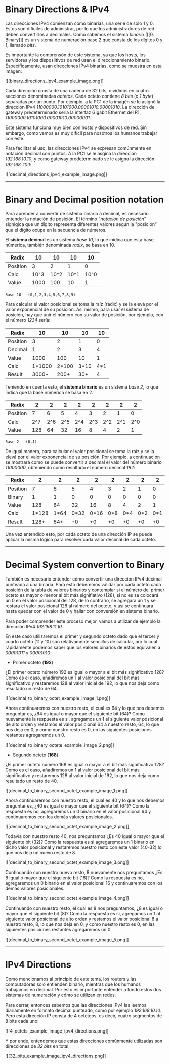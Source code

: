 # Binary Directions & IPv4

Las direcciones IPv4 comienzan como binarias, una serie de solo 1 y 0. Estos son difíciles de administrar, por lo que los administradores de red deben convertirlos a decimales. Como sabemos el sistema *binario* ([[0. Binary]]) es un sistema de numeración base 2 que consta de los dígitos 0 y 1, llamado *bits*.

Es importante la comprensón de este sistema, ya que los hosts, los servidores y los disposiitivos de red usan el direccionamiento binario. Específicamente, usan direcciones IPv4 binarias, como se muestra en esta imágen:

![[binary_directions_ipv4_example_image.png]]

Cada dirección consta de una cadena de 32 bits, divididos en cuatro secciones denominadas *octetos*. Cada octeto contiene *8 bits* (o *1 byte*) separadas por un punto. Por ejemplo, a la PC1 de la imagén se le asignó la dirección IPv4 *11000000.10101000.00001010.00001010*. La dirección de gateway predeterminado sería la interfaz Gigabit Ethernet del R1, *11000000.10101000.00001010.00000001*.

Este sistema funciona muy bien con hosts y dispositivos de red. Sin embargo, como vemos es muy difícil para nosotros los humanos trabajar con este.

Para facilitar el uso, las direcciones IPv4 se expresan comúnmente en notación decimal con puntos. A la PC1 se le asgina la dirección *192.168.10.10*, y como gateway predeterminado se le asigna la dirección *192.168..10.1*:

![[decimal_directions_ipv4_example_image.png]]

----
# Binary and Decimal position notation

Para aprender a convertir de sistema binario a decimal, es necesario entender la notación de posición. El término "*notación de posición*" signigica que un dígito representa diferentes valores según la "posición" que el dígito ocupa en la secuencia de números. 

El **sistema decimal** es un sistema *base 10*, lo que ínidica que esta base númerica, también denominada *radix*, se basa en 10.

| Radix    | 10   | 10   | 10   | 10   |
| -------- | ---- | ---- | ---- | ---- |
| Position | 3    | 2    | 1    | 0    |
| Calc     | 10^3 | 10^2 | 10^1 | 10^0 |
| Value    | 1000 | 100  | 10   | 1    |
`Base 10 - (0,1,2,3,4,5,6,7,8,9)`

Para calcular el valor posicional se toma la raíz (radix) y se la elevá por el valor exponencial de su posición. Así mismo, para usar el sistema de posición, hay que unir el número con su valor de posición, por ejemplo, con el número *1234* sería:

| Radix    | 10      | 10     | 10    | 10   |
| -------- | ------- | ------ | ----- | ---- |
| Position | 3       | 2      | 1     | 0    |
| Decimal  | 1       | 2      | 3     | 4    |
| Value    | 1000    | 100    | 10    | 1    |
| Calc     | 1\*1000 | 2\*100 | 3\*10 | 4\*1 |
| Result   | 3000+   | 200+   | 30+   | 4    |

Teniendo en cuenta esto, el **sistema binario** es un sistema *base 2*, lo que índica que la base númerica se basa en 2.

| Radix    | 2   | 2   | 2   | 2   | 2   | 2   | 2   | 2   |
| -------- | --- | --- | --- | --- | --- | --- | --- | --- |
| Position | 7   | 6   | 5   | 4   | 3   | 2   | 1   | 0   |
| Calc     | 2^7 | 2^6 | 2^5 | 2^4 | 2^3 | 2^2 | 2^1 | 2^0 |
| Value    | 128 | 64  | 32  | 16  | 8   | 4   | 2   | 1   |
`Base 2 - (0,1)`

De igual manera, para calcular el valor posicional se toma la raíz y se la elevá por el valor exponencial de su posición. Por ejemplo, a continuación se mostrará como se puede convertir a decimal el valor del número binario *11000000*, obteniendo como resultado el número decimal *192*:

| Radix    | 2      | 2     | 2     | 2     | 2    | 2    | 2    | 2    |
| -------- | ------ | ----- | ----- | ----- | ---- | ---- | ---- | ---- |
| Position | 7      | 6     | 5     | 4     | 3    | 2    | 1    | 0    |
| Binary   | 1      | 1     | 0     | 0     | 0    | 0    | 0    | 0    |
| Value    | 128    | 64    | 32    | 16    | 8    | 4    | 2    | 1    |
| Calc     | 1\*128 | 1\*64 | 0\*32 | 0\*16 | 0\*8 | 0\*4 | 0\*2 | 0\*1 |
| Result   | 128+   | 64+   | +0    | +0    | +0   | +0   | +0   | +0   |

Una vez entendido esto,  por cada octeto de una dirección IP se puede aplicar la misma lógica para resolver cada valor decimal de cada octeto.

----
# Decimal System convertion to Binary

También es necesario entender cómo convertir una dirección IPv4 decimal punteada a una binaria. Para esto deberemos válidar por cada octeto cada posición de la tabla de valores binarios y contemplar si el número del primer octeto es mayor o menor al bit más signifiativo (128), si no es se colocará un 0 en el valor posicional del 128, de lo contrario, se agregara un 1 y se restara el valor posicional 128 al número del octeto, y así se continuará hasta quedar con el valor de 0 y hallar con conversión en sistema binario.

Para poder comprender este proceso mejor, vamos a utilizar de ejemplo la dirección IPv4 *192.168.11.10*.

En este caso utilizaremos el primer y segundo octeto dado que el tercer y cuarto octeto (11 y 10) son relativamente sencillos de calcular, por lo cual rápidamente podemos saber que los valores binarios de estos equivalen a *00001011* y *00001010*.

- Primer octeto (**192**)

¿El primer octeto número 192 es igual o mayor a el bit más significativo 128? Como es el caso, añadiremos un 1 al valor posicional del bit más significativo y restaremos 128 al valor inicial de 192, lo que nos deja como resultado un resto de 64.

![[decimal_to_binary_octet_example_image_1.png]]

Ahora continuaremos con nuestro resto, el cual es 64 y lo que nos debemos preguntar es, ¿64 es igual o mayor que el siguiente bit (64)? Como nuevamente la respuesta es si, agregamos un 1 al siguiente valor posicional de alto orden y restamos el valor posicional 64 a nuestro resto, 64, lo que nos deja en 0, y como nuestro resto es 0, en las siguientes posiciones restantes agregaremos un 0. 

![[decimal_to_binary_octete_example_image_2.png]]

- Segundo octeto (**168**)

¿El primer octeto número 168 es igual o mayor a el bit más significativo 128? Como es el caso, añadiremos un 1 al valor posicional del bit más significativo y restaremos 128 al valor inicial de 192, lo que nos deja como resultado un resto de 40.

![[decimal_to_binary_second_octet_example_image_1.png]]

Ahora continuaremos con nuestro resto, el cual es 40 y lo que nos debemos preguntar es, ¿40 es igual o mayor que el siguiente bit (64)? Como la respuesta es no, agregaremos un 0 binario en el valor posicional 64 y continuaremos con los demás valores posicionales.

![[decimal_to_binary_second_octet_example_image_2.png]]

Todavía con nuestro resto 40, nos preguntamos ¿Es 40 igual o mayor que el siguiente bit (32)? Como la respuesta es si agregaremos un 1 binario en dicho valor posicional y restaremos nuestro resto con este valor (40-32) lo que nos deja un nuevo resto de 8.

![[decimal_to_binary_second_octet_example_image_3.png]]

Continuando con nuestro nuevo resto, 8 nuevamente nos preguntamos ¿Es 8 igual o mayor que el siguiente bit (16)? Como la respuesta es no, agregaremos un 0 binario en el valor posicional 16 y continuaremos con los demás valores posicionales.

![[decimal_to_binary_second_octet_example_image_4.png]]

Continuando con nuestro resto, el cual es 8 nos preguntamos, ¿8 es igual o mayor que el siguiente bit (8)? Como la respuesta es si, agregamos un 1 al siguiente valor posicional de alto orden y restamos el valor posicional 8 a nuestro resto, 8, lo que nos deja en 0, y como nuestro resto es 0, en las siguientes posiciones restantes agregaremos un 0. 

![[decimal_to_binary_second_octet_example_image_5.png]]

---
# IPv4 Directions

Como mencionamos al principio de este tema, los routers y las computadoras solo entienden binario, mientras que los humanos trabajamos en decimal. Por esto es importante entender a fondo estos dos sistemas de numeración y cómo se utilizan en redes.

Para cerrar, entonces sabemos que las direcciones IPv4 las leemos diariamente en formato decimal punteado, como por ejemplo *192.168.10.10*. Pero esta dirección IP consta de 4 octeteos, es decir, cuatro segmentos de 8 bits cada uno:

![[4_octets_example_image_ipv4_directions.png]]

Y por ende, entendemos que estas direcciones comúnmente utilizadas son direcciones de *32 bits* en total:

![[32_bits_example_image_ipv4_directions.png]]